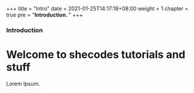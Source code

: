 +++
title = "Intro"
date = 2021-01-25T14:17:18+08:00
weight = 1
chapter = true
pre = "<b>Introduction. </b>"
+++

### Introduction

# Welcome to shecodes tutorials and stuff

Lorem Ipsum.